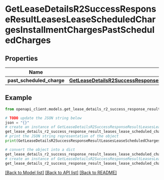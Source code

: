 # GetLeaseDetailsR2SuccessResponseResultLeasesLeaseScheduledChargesInstallmentChargesPastScheduledCharges


## Properties

Name | Type | Description | Notes
------------ | ------------- | ------------- | -------------
**past_scheduled_charge** | [**GetLeaseDetailsR2SuccessResponseResultLeasesLeaseScheduledChargesInstallmentChargesPastScheduledChargesPastScheduledCharge**](GetLeaseDetailsR2SuccessResponseResultLeasesLeaseScheduledChargesInstallmentChargesPastScheduledChargesPastScheduledCharge.md) |  | 

## Example

```python
from openapi_client.models.get_lease_details_r2_success_response_result_leases_lease_scheduled_charges_installment_charges_past_scheduled_charges import GetLeaseDetailsR2SuccessResponseResultLeasesLeaseScheduledChargesInstallmentChargesPastScheduledCharges

# TODO update the JSON string below
json = "{}"
# create an instance of GetLeaseDetailsR2SuccessResponseResultLeasesLeaseScheduledChargesInstallmentChargesPastScheduledCharges from a JSON string
get_lease_details_r2_success_response_result_leases_lease_scheduled_charges_installment_charges_past_scheduled_charges_instance = GetLeaseDetailsR2SuccessResponseResultLeasesLeaseScheduledChargesInstallmentChargesPastScheduledCharges.from_json(json)
# print the JSON string representation of the object
print(GetLeaseDetailsR2SuccessResponseResultLeasesLeaseScheduledChargesInstallmentChargesPastScheduledCharges.to_json())

# convert the object into a dict
get_lease_details_r2_success_response_result_leases_lease_scheduled_charges_installment_charges_past_scheduled_charges_dict = get_lease_details_r2_success_response_result_leases_lease_scheduled_charges_installment_charges_past_scheduled_charges_instance.to_dict()
# create an instance of GetLeaseDetailsR2SuccessResponseResultLeasesLeaseScheduledChargesInstallmentChargesPastScheduledCharges from a dict
get_lease_details_r2_success_response_result_leases_lease_scheduled_charges_installment_charges_past_scheduled_charges_from_dict = GetLeaseDetailsR2SuccessResponseResultLeasesLeaseScheduledChargesInstallmentChargesPastScheduledCharges.from_dict(get_lease_details_r2_success_response_result_leases_lease_scheduled_charges_installment_charges_past_scheduled_charges_dict)
```
[[Back to Model list]](../README.md#documentation-for-models) [[Back to API list]](../README.md#documentation-for-api-endpoints) [[Back to README]](../README.md)


